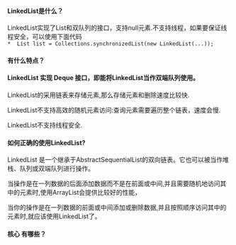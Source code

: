 #### LinkedList是什么？

LinkedList实现了List和双队列的接口，支持null元素.不支持线程，如果要保证线程安全，可以使用下面代码  
`*  List list = Collections.synchronizedList(new LinkedList(...));`

#### 有什么特点？

#### LinkedList 实现 Deque 接口，即能将LinkedList当作双端队列使用。

LinkedList的采用链表来存储元素,那么存储元素和删除速度比较快.

LinkedList不支持高效的随机元素访问:查询元素需要遍历整个链表，速度会慢.

LinkedList不支持线程安全.

#### 如何正确的使用LinkedList?

  LinkedList 是一个继承于AbstractSequentialList的双向链表。它也可以被当作堆栈、队列或双端队列进行操作。

  当操作是在一列数据的后面添加数据而不是在前面或中间,并且需要随机地访问其中的元素时,使用ArrayList会提供比较好的性能，

  当你的操作是在一列数据的前面或中间添加或删除数据,并且按照顺序访问其中的元素时,就应该使用LinkedList了。

#### 核心 有哪些？



